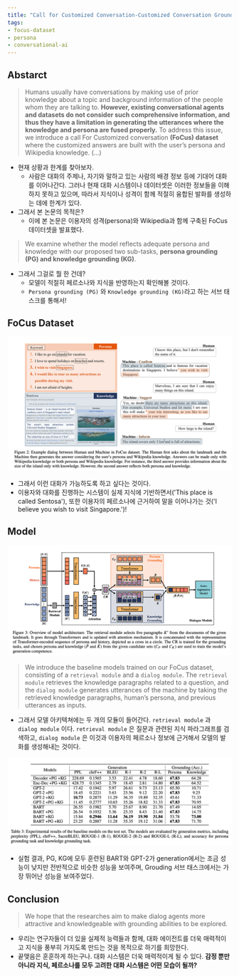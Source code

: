 ```yaml
---
title: "Call for Customized Conversation-Customized Conversation Grounding Persona and Knowledge"
tags: 
- focus-dataset
- persona
- conversational-ai
---
```


## Abstarct
> Humans usually have conversations by making use of prior knowledge about a topic and background information of the people whom they are talking to. **However, existing conversational agents and datasets do not consider such comprehensive information, and thus they have a limitation in generating the utterances where the knowledge and persona are fused properly.** To address this issue, we introduce a call For Customized conversation **(FoCus) dataset** where the customized answers are built with the user’s persona and Wikipedia knowledge. (...)
- 현재 상황과 한계를 찾아보자. 
	- 사람은 대화의 주제나, 자기와 말하고 있는 사람의 배경 정보 등에 기대어 대화를 이어나간다. 그러나 현재 대화 시스템이나 데이터셋은 이러한 정보들을 이해하지 못하고 있으며, 따라서 지식이나 성격이 함께 적절히 융합된 발화를 생성하는 데에 한계가 있다. 
- 그래서 본 논문의 목적은?
	- 이에 본 논문은 이용자의 성격(persona)와 Wikipedia과 함께 구축된 FoCus 데이터셋을 발표했다.

> We examine whether the model reflects adequate persona and knowledge with our proposed two sub-tasks, **persona grounding (PG) and knowledge grounding (KG)**.
- 그래서 그걸로 뭘 한 건데?
	- 모델이 적절히 페르소나와 지식을 반영하는지 확인해볼 것이다. 
	- `Persona grounding (PG)` 와 `Knowledge grounding (KG)`라고 하는 서브 태스크를 통해서!

## FoCus Dataset

![Figure 2: Example dialog between Human and Machine in FoCus dataset](Example-dialog.png)
- 그래서 이런 대화가 가능하도록 하고 싶다는 것이다. 
- 이용자와 대화를 진행하는 시스템이 실제 지식에 기반하면서('This place is called Sentosa'), 또한 이용자의 페르소나에 근거하여 말을 이어나가는 것('I believe you wish to visit Singapore.')!

## Model

![](Overview-of-model.png)
> We introduce the baseline models trained on our FoCus dataset, consisting of a `retrieval module` and a `dialog module`. The `retrieval module` retrieves the knowledge paragraphs related to a question, and the `dialog module` generates utterances of the machine by taking the retrieved knowledge paragraphs, human’s persona, and previous utterances as inputs.
- 그래서 모델 아키텍쳐에는 두 개의 모듈이 들어간다. `retrieval module` 과 `dialog module` 이다. `retrieval module` 은 질문과 관련된 지식 파라그래프를 검색하고, `dialog module` 은 이것과 이용자의 페르소나 정보에 근거해서 모델의 발화를 생성해내는 것이다.

![Table 3: Experimental results](Experimental-results.png)
- 실험 결과, PG, KG에 모두 훈련된 BART와 GPT-2가 generation에서는 조금 성능이 낮지만 전반적으로 비슷한 성능을 보여주며, Grouding 서브 태스크에서는 가장 뛰어난 성능을 보여주었다. 

## Conclusion
> We hope that the researches aim to make dialog agents more attractive and knowledgeable with grounding abilities to be explored.
- 우리는 연구자들이 더 있을 실제적 능력들과 함께, 대화 에이전트를 더욱 매력적이고 지식을 풍부히 가지도록 만드는 것을 목적으로 하기를 희망한다. 
- 끝맺음은 훈훈하게 하는구나. 대화 시스템은 더욱 매력적이게 될 수 있다. **감정 뿐만 아니라 지식, 페르소나를 모두 고려한 대화 시스템은 어떤 모습이 될까?**
